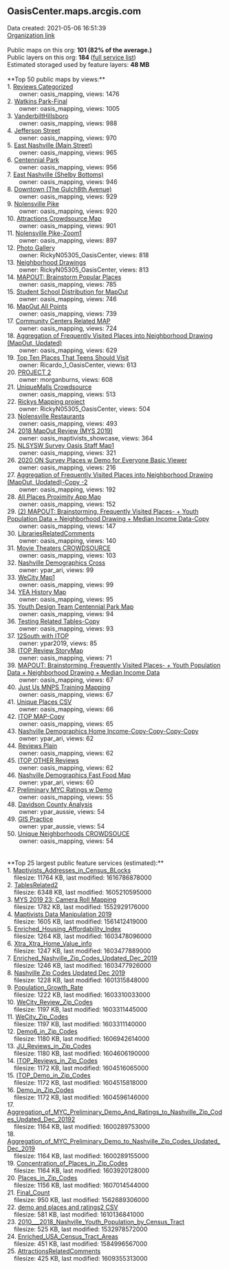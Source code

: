 <h2>OasisCenter.maps.arcgis.com</h2> Data created: 2021-05-06 16:51:39 <br /><a target='new' href='https://OasisCenter.maps.arcgis.com'>Organization link</a><br /><br />Public maps on this org: <b>101 (82% of the average.)</b><br />Public layers on this org: <b>184 </b>(<a target='new' href='https://services.arcgis.com/s8F6jyUpW3IWQBZf/ArcGIS/rest/services'>full service list</a>)<br />Estimated storaged used by feature layers: <b>48 MB</b><br /><br />**Top 50 public maps by views:**<br />  1. <a target='new' href='https://www.arcgis.com/home/item.html?id=7823e8bde49446ddb12fe526a320c344'>Reviews Categorized</a> <br />  &nbsp;&nbsp;&nbsp;&nbsp; &nbsp;&nbsp;owner: oasis_mapping, views: 1476<br />  2. <a target='new' href='https://www.arcgis.com/home/item.html?id=471b91ece550448788d93391a1702bcf'>Watkins Park-Final</a> <br />  &nbsp;&nbsp;&nbsp;&nbsp; &nbsp;&nbsp;owner: oasis_mapping, views: 1005<br />  3. <a target='new' href='https://www.arcgis.com/home/item.html?id=960294cae5394c4095826d2308a206f7'>VanderbiltHillsboro</a> <br />  &nbsp;&nbsp;&nbsp;&nbsp; &nbsp;&nbsp;owner: oasis_mapping, views: 988<br />  4. <a target='new' href='https://www.arcgis.com/home/item.html?id=756a5ab6d9e34d1ea0a99221448e4483'>Jefferson Street</a> <br />  &nbsp;&nbsp;&nbsp;&nbsp; &nbsp;&nbsp;owner: oasis_mapping, views: 970<br />  5. <a target='new' href='https://www.arcgis.com/home/item.html?id=01c07d6b77c646219cbd801989b7be69'>East Nashville (Main Street)</a> <br />  &nbsp;&nbsp;&nbsp;&nbsp; &nbsp;&nbsp;owner: oasis_mapping, views: 965<br />  6. <a target='new' href='https://www.arcgis.com/home/item.html?id=c15a3e76d3cd47a082705ea482e0b842'>Centennial Park</a> <br />  &nbsp;&nbsp;&nbsp;&nbsp; &nbsp;&nbsp;owner: oasis_mapping, views: 956<br />  7. <a target='new' href='https://www.arcgis.com/home/item.html?id=af6fdb94ca0943ef9f1f10302fd099a3'>East Nashville (Shelby Bottoms)</a> <br />  &nbsp;&nbsp;&nbsp;&nbsp; &nbsp;&nbsp;owner: oasis_mapping, views: 946<br />  8. <a target='new' href='https://www.arcgis.com/home/item.html?id=275f864c1fbe493ba86b8d8f9bb5f430'>Downtown (The Gulch8th Avenue)</a> <br />  &nbsp;&nbsp;&nbsp;&nbsp; &nbsp;&nbsp;owner: oasis_mapping, views: 929<br />  9. <a target='new' href='https://www.arcgis.com/home/item.html?id=b337171abe2a45b180eeea2c6b9b5357'>Nolensville Pike</a> <br />  &nbsp;&nbsp;&nbsp;&nbsp; &nbsp;&nbsp;owner: oasis_mapping, views: 920<br />  10. <a target='new' href='https://www.arcgis.com/home/item.html?id=061d88827a8d4a7a9f47c98603d76900'>Attractions Crowdsource Map</a> <br />  &nbsp;&nbsp;&nbsp;&nbsp; &nbsp;&nbsp;owner: oasis_mapping, views: 901<br />  11. <a target='new' href='https://www.arcgis.com/home/item.html?id=c91d7bce92f1419ea4bbd3ea02f79378'>Nolensville Pike-Zoom1</a> <br />  &nbsp;&nbsp;&nbsp;&nbsp; &nbsp;&nbsp;owner: oasis_mapping, views: 897<br />  12. <a target='new' href='https://www.arcgis.com/home/item.html?id=d208b1260f5e451bb9204cd40df331c9'>Photo Gallery</a> <br />  &nbsp;&nbsp;&nbsp;&nbsp; &nbsp;&nbsp;owner: RickyN05305_OasisCenter, views: 818<br />  13. <a target='new' href='https://www.arcgis.com/home/item.html?id=667d2a04c9b1423493d86623821782f1'>Neighborhood Drawings</a> <br />  &nbsp;&nbsp;&nbsp;&nbsp; &nbsp;&nbsp;owner: RickyN05305_OasisCenter, views: 813<br />  14. <a target='new' href='https://www.arcgis.com/home/item.html?id=6fc432b810c34088bb439310f9d1b41c'>MAPOUT: Brainstorm Popular Places</a> <br />  &nbsp;&nbsp;&nbsp;&nbsp; &nbsp;&nbsp;owner: oasis_mapping, views: 785<br />  15. <a target='new' href='https://www.arcgis.com/home/item.html?id=03ddf0cc4c2a4436be8db2d29bd5541d'>Student School Distribution for MapOut</a> <br />  &nbsp;&nbsp;&nbsp;&nbsp; &nbsp;&nbsp;owner: oasis_mapping, views: 746<br />  16. <a target='new' href='https://www.arcgis.com/home/item.html?id=0b0be4b696b94efcb64d34508219cf55'>MapOut All Points</a> <br />  &nbsp;&nbsp;&nbsp;&nbsp; &nbsp;&nbsp;owner: oasis_mapping, views: 739<br />  17. <a target='new' href='https://www.arcgis.com/home/item.html?id=5dbffd2b8caa44709e417dfb89b9de52'>Community Centers Related MAP</a> <br />  &nbsp;&nbsp;&nbsp;&nbsp; &nbsp;&nbsp;owner: oasis_mapping, views: 724<br />  18. <a target='new' href='https://www.arcgis.com/home/item.html?id=d836be134d054f398ea319f710015437'>Aggregation of Frequently Visited Places into Neighborhood Drawing (MapOut, Updated)</a> <br />  &nbsp;&nbsp;&nbsp;&nbsp; &nbsp;&nbsp;owner: oasis_mapping, views: 629<br />  19. <a target='new' href='https://www.arcgis.com/home/item.html?id=da3b26edc86c47b7b1728afc251f4caf'>Top Ten Places That Teens Should Visit</a> <br />  &nbsp;&nbsp;&nbsp;&nbsp; &nbsp;&nbsp;owner: Ricardo_1_OasisCenter, views: 613<br />  20. <a target='new' href='https://www.arcgis.com/home/item.html?id=14e1472b54ae44d6981e524f53b3aabc'>PROJECT 2</a> <br />  &nbsp;&nbsp;&nbsp;&nbsp; &nbsp;&nbsp;owner: morganburns, views: 608<br />  21. <a target='new' href='https://www.arcgis.com/home/item.html?id=c38ee2fdc5ce4a3a96f8db4ae11824ea'>UniqueMalls Crowdsource</a> <br />  &nbsp;&nbsp;&nbsp;&nbsp; &nbsp;&nbsp;owner: oasis_mapping, views: 513<br />  22. <a target='new' href='https://www.arcgis.com/home/item.html?id=670ef4ff62a34c7e8899d29b62e9d592'>Rickys Mapping project</a> <br />  &nbsp;&nbsp;&nbsp;&nbsp; &nbsp;&nbsp;owner: RickyN05305_OasisCenter, views: 504<br />  23. <a target='new' href='https://www.arcgis.com/home/item.html?id=bee19612d0604dd3ae655f3e244fd6b1'>Nolensville Restaurants</a> <br />  &nbsp;&nbsp;&nbsp;&nbsp; &nbsp;&nbsp;owner: oasis_mapping, views: 493<br />  24. <a target='new' href='https://www.arcgis.com/home/item.html?id=cfc58f6d921e4baf92507536c4571c2e'>2018 MapOut Review (MYS 2019)</a> <br />  &nbsp;&nbsp;&nbsp;&nbsp; &nbsp;&nbsp;owner: oasis_maptivists_showcase, views: 364<br />  25. <a target='new' href='https://www.arcgis.com/home/item.html?id=8f80ae52143b4cbb8d9bbc20dc4d2496'>NLSYSW Survey Oasis Staff Map1</a> <br />  &nbsp;&nbsp;&nbsp;&nbsp; &nbsp;&nbsp;owner: oasis_mapping, views: 321<br />  26. <a target='new' href='https://www.arcgis.com/home/item.html?id=3ce23eb91d5f4924b311c79967acdb1a'>2020 ON Survey Places w Demo for Everyone Basic Viewer</a> <br />  &nbsp;&nbsp;&nbsp;&nbsp; &nbsp;&nbsp;owner: oasis_mapping, views: 216<br />  27. <a target='new' href='https://www.arcgis.com/home/item.html?id=6bff73152c7b492eb3b1adbdd0b5fc4f'>Aggregation of Frequently Visited Places into Neighborhood Drawing (MapOut, Updated)-Copy -2</a> <br />  &nbsp;&nbsp;&nbsp;&nbsp; &nbsp;&nbsp;owner: oasis_mapping, views: 192<br />  28. <a target='new' href='https://www.arcgis.com/home/item.html?id=5f59258ade344094a2a38690bc16902a'>All Places Proximity App Map</a> <br />  &nbsp;&nbsp;&nbsp;&nbsp; &nbsp;&nbsp;owner: oasis_mapping, views: 152<br />  29. <a target='new' href='https://www.arcgis.com/home/item.html?id=b41eaf3153ad47509b5159c040260032'>(2) MAPOUT: Brainstorming, Frequently Visited Places- + Youth Population Data + Neighborhood Drawing + Median Income Data-Copy</a> <br />  &nbsp;&nbsp;&nbsp;&nbsp; &nbsp;&nbsp;owner: oasis_mapping, views: 147<br />  30. <a target='new' href='https://www.arcgis.com/home/item.html?id=d217c552b15f453c89c461d9c6bdf006'>LibrariesRelatedComments</a> <br />  &nbsp;&nbsp;&nbsp;&nbsp; &nbsp;&nbsp;owner: oasis_mapping, views: 140<br />  31. <a target='new' href='https://www.arcgis.com/home/item.html?id=e10a69f2b72b4d5a80b4e646c823d50d'>Movie Theaters CROWDSOURCE</a> <br />  &nbsp;&nbsp;&nbsp;&nbsp; &nbsp;&nbsp;owner: oasis_mapping, views: 103<br />  32. <a target='new' href='https://www.arcgis.com/home/item.html?id=c0d384f3c9f5459b9b9677660d059e6e'>Nashville Demographics Cross</a> <br />  &nbsp;&nbsp;&nbsp;&nbsp; &nbsp;&nbsp;owner: ypar_ari, views: 99<br />  33. <a target='new' href='https://www.arcgis.com/home/item.html?id=cda395a2352c4bf98c615f740b966b8e'>WeCity Map1</a> <br />  &nbsp;&nbsp;&nbsp;&nbsp; &nbsp;&nbsp;owner: oasis_mapping, views: 99<br />  34. <a target='new' href='https://www.arcgis.com/home/item.html?id=547421d4a030436991160904e7ec1d1e'>YEA History Map</a> <br />  &nbsp;&nbsp;&nbsp;&nbsp; &nbsp;&nbsp;owner: oasis_mapping, views: 95<br />  35. <a target='new' href='https://www.arcgis.com/home/item.html?id=3c978b90baa04da8bf2b23ada790c926'>Youth Design Team Centennial Park Map</a> <br />  &nbsp;&nbsp;&nbsp;&nbsp; &nbsp;&nbsp;owner: oasis_mapping, views: 94<br />  36. <a target='new' href='https://www.arcgis.com/home/item.html?id=200ba6cd84534c5997a031e23deae231'>Testing Related Tables-Copy</a> <br />  &nbsp;&nbsp;&nbsp;&nbsp; &nbsp;&nbsp;owner: oasis_mapping, views: 93<br />  37. <a target='new' href='https://www.arcgis.com/home/item.html?id=9cb79ae9777a44ad9bb61f390922a057'>12South with ITOP</a> <br />  &nbsp;&nbsp;&nbsp;&nbsp; &nbsp;&nbsp;owner: ypar2019, views: 85<br />  38. <a target='new' href='https://www.arcgis.com/home/item.html?id=bc6e3b621eea47f19580b85329931b7c'>ITOP Review StoryMap</a> <br />  &nbsp;&nbsp;&nbsp;&nbsp; &nbsp;&nbsp;owner: oasis_mapping, views: 71<br />  39. <a target='new' href='https://www.arcgis.com/home/item.html?id=9cdad7d27de2483d824d7cccc741dcc2'>MAPOUT: Brainstorming, Frequently Visited Places- + Youth Population Data + Neighborhood Drawing + Median Income Data</a> <br />  &nbsp;&nbsp;&nbsp;&nbsp; &nbsp;&nbsp;owner: oasis_mapping, views: 67<br />  40. <a target='new' href='https://www.arcgis.com/home/item.html?id=4ef2f23c04614a22af579f0833a17dcc'>Just Us MNPS Training Mapping</a> <br />  &nbsp;&nbsp;&nbsp;&nbsp; &nbsp;&nbsp;owner: oasis_mapping, views: 67<br />  41. <a target='new' href='https://www.arcgis.com/home/item.html?id=e8f8bcb35e514150b91c77549f522fce'>Unique Places CSV</a> <br />  &nbsp;&nbsp;&nbsp;&nbsp; &nbsp;&nbsp;owner: oasis_mapping, views: 66<br />  42. <a target='new' href='https://www.arcgis.com/home/item.html?id=9360cdf25c8443659cf6bf157c8a518f'>ITOP MAP-Copy</a> <br />  &nbsp;&nbsp;&nbsp;&nbsp; &nbsp;&nbsp;owner: oasis_mapping, views: 65<br />  43. <a target='new' href='https://www.arcgis.com/home/item.html?id=3a6391e4923c4c09b8ac4718e0f5e170'>Nashville Demographics Home Income-Copy-Copy-Copy-Copy</a> <br />  &nbsp;&nbsp;&nbsp;&nbsp; &nbsp;&nbsp;owner: ypar_ari, views: 62<br />  44. <a target='new' href='https://www.arcgis.com/home/item.html?id=a58b425899b34befa027b1045f3bfcfa'>Reviews Plain</a> <br />  &nbsp;&nbsp;&nbsp;&nbsp; &nbsp;&nbsp;owner: oasis_mapping, views: 62<br />  45. <a target='new' href='https://www.arcgis.com/home/item.html?id=b6b23f6324f145eab63f7ded5a6bf326'>ITOP OTHER Reviews</a> <br />  &nbsp;&nbsp;&nbsp;&nbsp; &nbsp;&nbsp;owner: oasis_mapping, views: 62<br />  46. <a target='new' href='https://www.arcgis.com/home/item.html?id=57c8df9623fa42fb88cb40d4e893bf63'>Nashville Demographics Fast Food Map</a> <br />  &nbsp;&nbsp;&nbsp;&nbsp; &nbsp;&nbsp;owner: ypar_ari, views: 60<br />  47. <a target='new' href='https://www.arcgis.com/home/item.html?id=7fcab5fb0c184ed0a7430874918040cd'>Preliminary MYC Ratings w Demo</a> <br />  &nbsp;&nbsp;&nbsp;&nbsp; &nbsp;&nbsp;owner: oasis_mapping, views: 55<br />  48. <a target='new' href='https://www.arcgis.com/home/item.html?id=5d0a9c5f89de4d8d9ccbaa3df575a8a2'>Davidson County Analysis</a> <br />  &nbsp;&nbsp;&nbsp;&nbsp; &nbsp;&nbsp;owner: ypar_aussie, views: 54<br />  49. <a target='new' href='https://www.arcgis.com/home/item.html?id=7abd1f4780b74f1e87f41994414761f9'>GIS Practice</a> <br />  &nbsp;&nbsp;&nbsp;&nbsp; &nbsp;&nbsp;owner: ypar_aussie, views: 54<br />  50. <a target='new' href='https://www.arcgis.com/home/item.html?id=649c975d957840b09267dceae901b8a4'>Unique Neighborhoods CROWDSOUCE</a> <br />  &nbsp;&nbsp;&nbsp;&nbsp; &nbsp;&nbsp;owner: oasis_mapping, views: 54<br /><br /><br />**Top 25 largest public feature services (estimated):**<br /> 1. <a target='new' href='https://www.arcgis.com/home/item.html?id=12619ee0f5594785b5e01a31c6ea2830'>Maptivists_Addresses_in_Census_BLocks</a><br /> &nbsp;&nbsp;&nbsp;&nbsp;filesize: 11764 KB, last modified: 1616786878000<br /> 2. <a target='new' href='https://www.arcgis.com/home/item.html?id=6317b80b23ab429f916c79b3a0587a29'>TablesRelated2</a><br /> &nbsp;&nbsp;&nbsp;&nbsp;filesize: 6348 KB, last modified: 1605210595000<br /> 3. <a target='new' href='https://www.arcgis.com/home/item.html?id=1264e6579a7c48908557ace912b70004'>MYS 2019 23: Camera Roll Mapping</a><br /> &nbsp;&nbsp;&nbsp;&nbsp;filesize: 1782 KB, last modified: 1552929176000<br /> 4. <a target='new' href='https://www.arcgis.com/home/item.html?id=bf67c10e1d724dc08dbea1f600b298d3'>Maptivists Data Manipulation 2019</a><br /> &nbsp;&nbsp;&nbsp;&nbsp;filesize: 1605 KB, last modified: 1561412419000<br /> 5. <a target='new' href='https://www.arcgis.com/home/item.html?id=83f1c913b7e845c2bfc79148f2567b17'>Enriched_Housing_Affordability_Index</a><br /> &nbsp;&nbsp;&nbsp;&nbsp;filesize: 1264 KB, last modified: 1603478096000<br /> 6. <a target='new' href='https://www.arcgis.com/home/item.html?id=8f6c9144f1cf45e2a744df7b13934116'>Xtra_Xtra_Home_Value_info</a><br /> &nbsp;&nbsp;&nbsp;&nbsp;filesize: 1247 KB, last modified: 1603477889000<br /> 7. <a target='new' href='https://www.arcgis.com/home/item.html?id=e5351e538397469a9da3d0ea72748a6d'>Enriched_Nashville_Zip_Codes_Updated_Dec_2019</a><br /> &nbsp;&nbsp;&nbsp;&nbsp;filesize: 1246 KB, last modified: 1603477926000<br /> 8. <a target='new' href='https://www.arcgis.com/home/item.html?id=d901b9a08db345a4aa74d9357bd5862f'>Nashville Zip Codes Updated Dec 2019</a><br /> &nbsp;&nbsp;&nbsp;&nbsp;filesize: 1228 KB, last modified: 1601315848000<br /> 9. <a target='new' href='https://www.arcgis.com/home/item.html?id=26100c94557d44a4bcf668a7a3e68a8e'>Population_Growth_Rate</a><br /> &nbsp;&nbsp;&nbsp;&nbsp;filesize: 1222 KB, last modified: 1603310033000<br /> 10. <a target='new' href='https://www.arcgis.com/home/item.html?id=9034a2d599a240e59a9b46620871a197'>WeCity_Review_Zip_Codes</a><br /> &nbsp;&nbsp;&nbsp;&nbsp;filesize: 1197 KB, last modified: 1603311445000<br /> 11. <a target='new' href='https://www.arcgis.com/home/item.html?id=58210a6e0d2b45eb8d2d52ed8178e3b4'>WeCity_Zip_Codes</a><br /> &nbsp;&nbsp;&nbsp;&nbsp;filesize: 1197 KB, last modified: 1603311140000<br /> 12. <a target='new' href='https://www.arcgis.com/home/item.html?id=30c91d6dd04c41868d16bfd37c44b338'>Demo6_in_Zip_Codes</a><br /> &nbsp;&nbsp;&nbsp;&nbsp;filesize: 1180 KB, last modified: 1606942614000<br /> 13. <a target='new' href='https://www.arcgis.com/home/item.html?id=a84d02584226429e8acc0cd90fc0bb79'>JU_Reviews_in_Zip_Codes</a><br /> &nbsp;&nbsp;&nbsp;&nbsp;filesize: 1180 KB, last modified: 1604606190000<br /> 14. <a target='new' href='https://www.arcgis.com/home/item.html?id=7618c9653ea1405f8e04c1165b2385c8'>ITOP_Reviews_in_Zip_Codes</a><br /> &nbsp;&nbsp;&nbsp;&nbsp;filesize: 1172 KB, last modified: 1604516065000<br /> 15. <a target='new' href='https://www.arcgis.com/home/item.html?id=f51a9c569349497f8a1d21a9eef2c97e'>ITOP_Demo_in_Zip_Codes</a><br /> &nbsp;&nbsp;&nbsp;&nbsp;filesize: 1172 KB, last modified: 1604515818000<br /> 16. <a target='new' href='https://www.arcgis.com/home/item.html?id=3bfafe2c423a4efaa89f29764d1a5950'>Demo_in_Zip_Codes</a><br /> &nbsp;&nbsp;&nbsp;&nbsp;filesize: 1172 KB, last modified: 1604596146000<br /> 17. <a target='new' href='https://www.arcgis.com/home/item.html?id=0e40676f48614d96abe97e69fdb49620'>Aggregation_of_MYC_Preliminary_Demo_And_Ratings_to_Nashville_Zip_Codes_Updated_Dec_20192</a><br /> &nbsp;&nbsp;&nbsp;&nbsp;filesize: 1164 KB, last modified: 1600289753000<br /> 18. <a target='new' href='https://www.arcgis.com/home/item.html?id=9d5434389a0a4cd496f0ef20d14d8112'>Aggregation_of_MYC_Preliminary_Demo_to_Nashville_Zip_Codes_Updated_Dec_2019</a><br /> &nbsp;&nbsp;&nbsp;&nbsp;filesize: 1164 KB, last modified: 1600289155000<br /> 19. <a target='new' href='https://www.arcgis.com/home/item.html?id=500f1b2ee01a457eb1e343332ab1a0df'>Concentration_of_Places_in_Zip_Codes</a><br /> &nbsp;&nbsp;&nbsp;&nbsp;filesize: 1164 KB, last modified: 1603920128000<br /> 20. <a target='new' href='https://www.arcgis.com/home/item.html?id=294317792f6848f5a68f3064942f7c97'>Places_in_Zip_Codes</a><br /> &nbsp;&nbsp;&nbsp;&nbsp;filesize: 1156 KB, last modified: 1607014544000<br /> 21. <a target='new' href='https://www.arcgis.com/home/item.html?id=adbba8a4a1bd4d069f5a002db09c4123'>Final_Count</a><br /> &nbsp;&nbsp;&nbsp;&nbsp;filesize: 950 KB, last modified: 1562689306000<br /> 22. <a target='new' href='https://www.arcgis.com/home/item.html?id=98f959aa9d1442b8aa412d48ecfedf81'>demo and places and ratings2 CSV</a><br /> &nbsp;&nbsp;&nbsp;&nbsp;filesize: 581 KB, last modified: 1610136841000<br /> 23. <a target='new' href='https://www.arcgis.com/home/item.html?id=855195d7c7eb46e7b951a841a08f2fd9'>2010___2018_Nashville_Youth_Population_by_Census_Tract</a><br /> &nbsp;&nbsp;&nbsp;&nbsp;filesize: 525 KB, last modified: 1532978572000<br /> 24. <a target='new' href='https://www.arcgis.com/home/item.html?id=0f63738b9dbd42c3bafce94220cc1b49'>Enriched_USA_Census_Tract_Areas</a><br /> &nbsp;&nbsp;&nbsp;&nbsp;filesize: 451 KB, last modified: 1584996567000<br /> 25. <a target='new' href='https://www.arcgis.com/home/item.html?id=90eb012da311410ba3715880d014af12'>AttractionsRelatedComments</a><br /> &nbsp;&nbsp;&nbsp;&nbsp;filesize: 425 KB, last modified: 1609355313000<br />